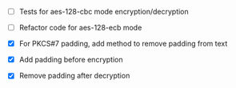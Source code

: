 - [ ] Tests for aes-128-cbc mode encryption/decryption
- [ ] Refactor code for aes-128-ecb mode
- [X] For PKCS#7 padding, add method to remove padding from text
- [X] Add padding before encryption
- [X] Remove padding after decryption


